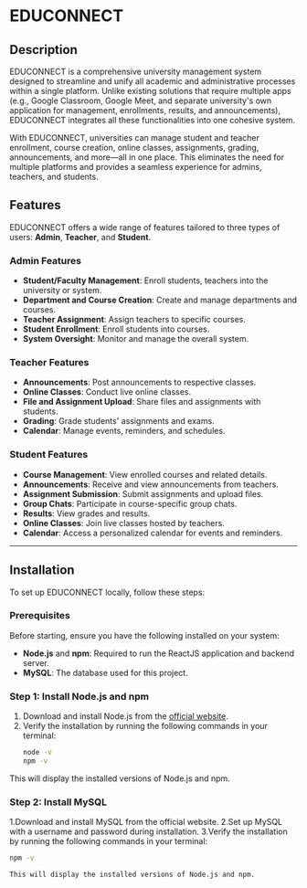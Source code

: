 # EDUCONNECT

## Description
EDUCONNECT is a comprehensive university management system designed to streamline and unify all academic and administrative processes within a single platform. Unlike existing solutions that require multiple apps (e.g., Google Classroom, Google Meet, and separate university's own application for management, enrollments, results, and announcements), EDUCONNECT integrates all these functionalities into one cohesive system. 

With EDUCONNECT, universities can manage student and teacher enrollment, course creation, online classes, assignments, grading, announcements, and more—all in one place. This eliminates the need for multiple platforms and provides a seamless experience for admins, teachers, and students.

## Features
EDUCONNECT offers a wide range of features tailored to three types of users: **Admin**, **Teacher**, and **Student**.

### **Admin Features**
- **Student/Faculty Management**: Enroll students, teachers into the university or system.
- **Department and Course Creation**: Create and manage departments and courses.
- **Teacher Assignment**: Assign teachers to specific courses.
- **Student Enrollment**: Enroll students into courses.
- **System Oversight**: Monitor and manage the overall system.

### **Teacher Features**
- **Announcements**: Post announcements to respective classes.
- **Online Classes**: Conduct live online classes.
- **File and Assignment Upload**: Share files and assignments with students.
- **Grading**: Grade students' assignments and exams.
- **Calendar**: Manage events, reminders, and schedules.


### **Student Features**
- **Course Management**: View enrolled courses and related details.
- **Announcements**: Receive and view announcements from teachers.
- **Assignment Submission**: Submit assignments and upload files.
- **Group Chats**: Participate in course-specific group chats.
- **Results**: View grades and results.
- **Online Classes**: Join live classes hosted by teachers.
- **Calendar**: Access a personalized calendar for events and reminders.

---


## Installation
To set up EDUCONNECT locally, follow these steps:

### Prerequisites
Before starting, ensure you have the following installed on your system:
- **Node.js** and **npm**: Required to run the ReactJS application and backend server.
- **MySQL**: The database used for this project.

### Step 1: Install Node.js and npm
1. Download and install Node.js from the [official website](https://nodejs.org/).
2. Verify the installation by running the following commands in your terminal:
   ```bash
   node -v
   npm -v

This will display the installed versions of Node.js and npm.

### Step 2: Install MySQL
1.Download and install MySQL from the official website.
2.Set up MySQL with a username and password during installation.
3.Verify the installation by running the following commands in your terminal:
   ```bash
   npm -v

This will display the installed versions of Node.js and npm.

